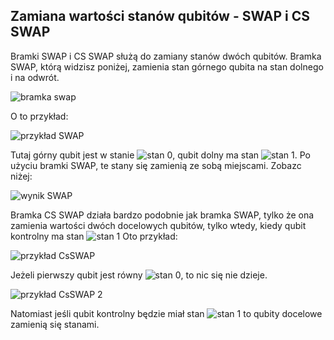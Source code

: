 ## Zamiana wartości stanów qubitów - SWAP i CS SWAP

Bramki SWAP i CS SWAP służą do zamiany stanów dwóch qubitów. Bramka SWAP, którą widzisz poniżej, zamienia stan górnego qubita na stan dolnego i na odwrót.

![bramka swap](../../img/swap_gate.svg)

O to przykład:

![przykład SWAP](../../img/przykład_SWAP.png)

Tutaj górny qubit jest w stanie ![stan 0](../../img/stan_0.svg?display=inline), qubit dolny ma stan ![stan 1](../../img/stan_1.svg?display=inline). Po użyciu bramki SWAP, te stany się zamienią ze sobą miejscami. Zobazc niżej:

![wynik SWAP](../../img/wynik_SWAP.png)

Bramka CS SWAP działa bardzo podobnie jak bramka SWAP, tylko że ona zamienia wartości dwóch docelowych qubitów, tylko wtedy, kiedy qubit kontrolny ma stan ![stan 1](../../img/stan_1.svg?display=inline) Oto przykład:

![przykład CsSWAP](../../img/przykład_CsSWAP.png)

Jeżeli pierwszy qubit jest równy ![stan 0](../../img/stan_0.svg?display=inline), to nic się nie dzieje.

![przykład CsSWAP 2](../../img/przykład_CsSWAP2.png)

Natomiast jeśli qubit kontrolny będzie miał stan ![stan 1](../../img/stan_1.svg?display=inline) to qubity docelowe zamienią się stanami.
